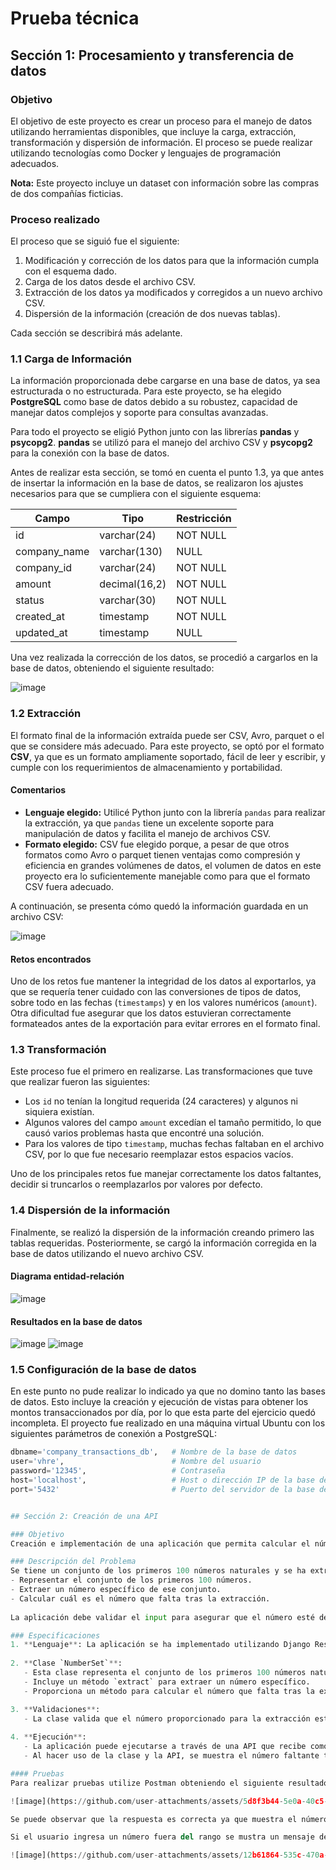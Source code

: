 # Prueba técnica

## Sección 1: Procesamiento y transferencia de datos

### Objetivo
El objetivo de este proyecto es crear un proceso para el manejo de datos utilizando herramientas disponibles, que incluye la carga, extracción, transformación y dispersión de información. El proceso se puede realizar utilizando tecnologías como Docker y lenguajes de programación adecuados.

**Nota:** Este proyecto incluye un dataset con información sobre las compras de dos compañías ficticias.

### Proceso realizado
El proceso que se siguió fue el siguiente:
1. Modificación y corrección de los datos para que la información cumpla con el esquema dado.
2. Carga de los datos desde el archivo CSV.
3. Extracción de los datos ya modificados y corregidos a un nuevo archivo CSV.
4. Dispersión de la información (creación de dos nuevas tablas).

Cada sección se describirá más adelante.

### 1.1 Carga de Información
La información proporcionada debe cargarse en una base de datos, ya sea estructurada o no estructurada. Para este proyecto, se ha elegido **PostgreSQL** como base de datos debido a su robustez, capacidad de manejar datos complejos y soporte para consultas avanzadas.

Para todo el proyecto se eligió Python junto con las librerías **pandas** y **psycopg2**. **pandas** se utilizó para el manejo del archivo CSV y **psycopg2** para la conexión con la base de datos.

Antes de realizar esta sección, se tomó en cuenta el punto 1.3, ya que antes de insertar la información en la base de datos, se realizaron los ajustes necesarios para que se cumpliera con el siguiente esquema:

| Campo          | Tipo                | Restricción   |
|----------------|---------------------|---------------|
| id             | varchar(24)          | NOT NULL      |
| company_name   | varchar(130)         | NULL          |
| company_id     | varchar(24)          | NOT NULL      |
| amount         | decimal(16,2)        | NOT NULL      |
| status         | varchar(30)          | NOT NULL      |
| created_at     | timestamp            | NOT NULL      |
| updated_at     | timestamp            | NULL          |

Una vez realizada la corrección de los datos, se procedió a cargarlos en la base de datos, obteniendo el siguiente resultado:

![image](https://github.com/user-attachments/assets/0ef90f67-1c27-4fdc-9a3f-2d3749f20813)

### 1.2 Extracción
El formato final de la información extraída puede ser CSV, Avro, parquet o el que se considere más adecuado. Para este proyecto, se optó por el formato **CSV**, ya que es un formato ampliamente soportado, fácil de leer y escribir, y cumple con los requerimientos de almacenamiento y portabilidad.

#### Comentarios
- **Lenguaje elegido:** Utilicé Python junto con la librería `pandas` para realizar la extracción, ya que `pandas` tiene un excelente soporte para manipulación de datos y facilita el manejo de archivos CSV.
- **Formato elegido:** CSV fue elegido porque, a pesar de que otros formatos como Avro o parquet tienen ventajas como compresión y eficiencia en grandes volúmenes de datos, el volumen de datos en este proyecto era lo suficientemente manejable como para que el formato CSV fuera adecuado.

A continuación, se presenta cómo quedó la información guardada en un archivo CSV:

![image](https://github.com/user-attachments/assets/6a913f7b-f5ff-4d7d-a77e-543212785307)

#### Retos encontrados
Uno de los retos fue mantener la integridad de los datos al exportarlos, ya que se requería tener cuidado con las conversiones de tipos de datos, sobre todo en las fechas (`timestamps`) y en los valores numéricos (`amount`). Otra dificultad fue asegurar que los datos estuvieran correctamente formateados antes de la exportación para evitar errores en el formato final.

### 1.3 Transformación
Este proceso fue el primero en realizarse. Las transformaciones que tuve que realizar fueron las siguientes:

- Los `id` no tenían la longitud requerida (24 caracteres) y algunos ni siquiera existían.
- Algunos valores del campo `amount` excedían el tamaño permitido, lo que causó varios problemas hasta que encontré una solución.
- Para los valores de tipo `timestamp`, muchas fechas faltaban en el archivo CSV, por lo que fue necesario reemplazar estos espacios vacíos.

Uno de los principales retos fue manejar correctamente los datos faltantes, decidir si truncarlos o reemplazarlos por valores por defecto.

### 1.4 Dispersión de la información
Finalmente, se realizó la dispersión de la información creando primero las tablas requeridas. Posteriormente, se cargó la información corregida en la base de datos utilizando el nuevo archivo CSV.

#### Diagrama entidad-relación

![image](https://github.com/user-attachments/assets/ede703b7-7cfe-427d-ac89-f0a7620907b0)

#### Resultados en la base de datos

![image](https://github.com/user-attachments/assets/1e2ff3f9-b622-4f33-a6d8-b938d17f3c14)
![image](https://github.com/user-attachments/assets/ed7959f2-f546-488e-87a2-6a8570361794)

### 1.5 Configuración de la base de datos
En este punto no pude realizar lo indicado ya que no domino tanto las bases de datos. Esto incluye la creación y ejecución de vistas para obtener los montos transaccionados por día, por lo que esta parte del ejercicio quedó incompleta.
El proyecto fue realizado en una máquina virtual Ubuntu con los siguientes parámetros de conexión a PostgreSQL:

```python
dbname='company_transactions_db',   # Nombre de la base de datos
user='vhre',                        # Nombre del usuario
password='12345',                   # Contraseña
host='localhost',                   # Host o dirección IP de la base de datos
port='5432'                         # Puerto del servidor de la base de datos


## Sección 2: Creación de una API

### Objetivo
Creación e implementación de una aplicación que permita calcular el número faltante de un conjunto de los primeros 100 números naturales, del cual se ha extraído uno.

### Descripción del Problema
Se tiene un conjunto de los primeros 100 números naturales y se ha extraído un número de dicho conjunto. La tarea es implementar una aplicación que pueda:
- Representar el conjunto de los primeros 100 números.
- Extraer un número específico de ese conjunto.
- Calcular cuál es el número que falta tras la extracción.
  
La aplicación debe validar el input para asegurar que el número esté dentro del rango permitido (1 a 100).

### Especificaciones
1. **Lenguaje**: La aplicación se ha implementado utilizando Django Rest Framework (DRF), en concordancia con mi perfil como desarrollador Backend.
   
2. **Clase `NumberSet`**: 
   - Esta clase representa el conjunto de los primeros 100 números naturales.
   - Incluye un método `extract` para extraer un número específico.
   - Proporciona un método para calcular el número que falta tras la extracción.

3. **Validaciones**: 
   - La clase valida que el número proporcionado para la extracción esté entre 1 y 100.
   
4. **Ejecución**:
   - La aplicación puede ejecutarse a través de una API que recibe como argumento el número a extraer.
   - Al hacer uso de la clase y la API, se muestra el número faltante tras la extracción.

#### Pruebas
Para realizar pruebas utilize Postman obteniendo el siguiente resultado

![image](https://github.com/user-attachments/assets/5d8f3b44-5e0a-40c5-aa59-0317d924cdca)

Se puede observar que la respuesta es correcta ya que muestra el número faltante

Si el usuario ingresa un número fuera del rango se mustra un mensaje de error

![image](https://github.com/user-attachments/assets/12b61864-535c-470a-9bdd-36eac037c82d)


